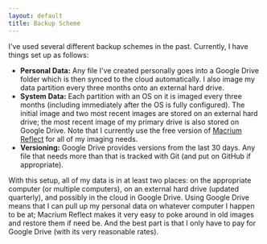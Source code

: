 ```yaml
---
layout: default
title: Backup Scheme
---
```


I've used several different backup schemes in the past. Currently, I have things set up as follows: 

- **Personal Data:** Any file I've created personally goes into a Google Drive folder which is then synced to the cloud automatically. I also image my data partition every three months onto an external hard drive. 
- **System Data:**  Each partition with an OS on it is imaged every three months (including immediately after the OS is fully configured). The initial image and two most recent images are stored on an external hard drive; the most recent image of my primary drive is also stored on Google Drive. Note that I currently use the free version of [Macrium Reflect](http://www.macrium.com/reflectfree.aspx) for all of my imaging needs. 
- **Versioning:** Google Drive provides versions from the last 30 days. Any file that needs more than that is tracked with Git (and put on GitHub if appropriate). 

With this setup, all of my data is in at least two places: on the appropriate computer (or multiple computers), on an external hard drive (updated quarterly), and possibly in the cloud in Google Drive. Using Google Drive means that I can pull up my personal data on whatever computer I happen to be at; Macrium Reflect makes it very easy to poke around in old images and restore them if need be. And the best part is that I only have to pay for Google Drive (with its very reasonable rates). 
